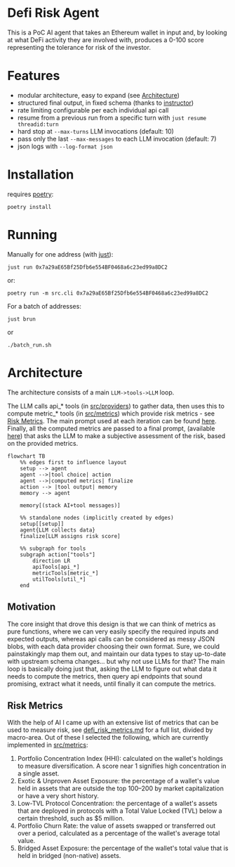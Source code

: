 # Defi Risk Agent
This is a PoC AI agent that takes an Ethereum wallet in input and, by looking at what DeFi activity they are involved with, produces a 0-100 score representing the tolerance for risk of the investor. 

# Features
- modular architecture, easy to expand (see [Architecture](#architecture))
- structured final output, in fixed schema (thanks to [instructor](https://github.com/567-labs/instructor))
- rate limiting configurable per each individual api call
- resume from a previous run from a specific turn with `just resume threadid:turn`
- hard stop at `--max-turns` LLM invocations (default: 10)
- pass only the last `--max-messages` to each LLM invocation (default: 7)
- json logs with `--log-format json`

# Installation

requires [poetry](https://python-poetry.org/docs/):

`poetry install`

# Running
Manually for one address (with [just](https://github.com/casey/just)):

`just run 0x7a29aE65Bf25Dfb6e554BF0468a6c23ed99a8DC2`

or:

`poetry run -m src.cli 0x7a29aE65Bf25Dfb6e554BF0468a6c23ed99a8DC2`


For a batch of addresses:

`just brun`

or

`./batch_run.sh`

# Architecture

The architecture consists of a main `LLM->tools->LLM` loop. 

The LLM calls api_* tools (in [src/providers](src/providers)) to gather data, then uses this to compute metric_* tools (in [src/metrics](src/metrics)) which provide risk metrics - see [Risk Metrics](#risk-metrics). The main prompt used at each iteration can be found [here](src/prompts/system.md). Finally, all the computed metrics are passed to a final prompt, (available [here](src/prompts/risk.md)) that asks the LLM to make a subjective assessment of the risk, based on the provided metrics.


```mermaid
flowchart TB
    %% edges first to influence layout
    setup --> agent
    agent -->|tool choice| action
    agent -->|computed metrics| finalize
    action --> |tool output| memory
    memory --> agent

    memory[(stack AI+tool messages)]

    %% standalone nodes (implicitly created by edges)
    setup[[setup]]
    agent{LLM collects data}
    finalize[LLM assigns risk score]

    %% subgraph for tools
    subgraph action["tools"]
        direction LR
        apiTools[api_*]
        metricTools[metric_*]
        utilTools[util_*]
    end

```


## Motivation
The core insight that drove this design is that we can think of metrics as pure functions, where we can very easily specify the required inputs and expected outputs, whereas api calls can be considered as messy JSON blobs, with each data provider choosing their own format. Sure, we could painstakingly map them out, and maintain our data types to stay up-to-date with upstream schema changes... but why not use LLMs for that? The main loop is basically doing just that, asking the LLM to figure out what data it needs to compute the metrics, then query api endpoints that sound promising, extract what it needs, until finally it can compute the metrics.



## Risk Metrics
With the help of AI I came up with an extensive list of metrics that can be used to measure risk, see [defi_risk_metrics.md](defi_risk_metrics.md) for a full list, divided by macro-area. Out of these I selected the following, which are currently implemented in [src/metrics](src/metrics/):

1. Portfolio Concentration Index (HHI): calculated on the wallet's holdings to measure diversification. A score near 1 signifies high concentration in a single asset.
2. Exotic & Unproven Asset Exposure: the percentage of a wallet's value held in assets that are outside the top 100–200 by market capitalization or have a very short history.
3. Low-TVL Protocol Concentration: the percentage of a wallet's assets that are deployed in protocols with a Total Value Locked (TVL) below a certain threshold, such as $5 million.
4. Portfolio Churn Rate: the value of assets swapped or transferred out over a period, calculated as a percentage of the wallet's average total value.
5. Bridged Asset Exposure: the percentage of the wallet's total value that is held in bridged (non-native) assets.
